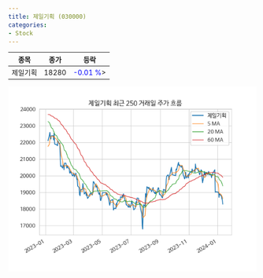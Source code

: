 ```yaml
---
title: 제일기획 (030000)
categories:
- Stock
---
```


|종목|종가|등락|
|----|----|----|
|제일기획|18280|<span style="color: blue">-0.01 %</span>>|

<!-- more -->

![030000](/assets/images/stock/030000.png)